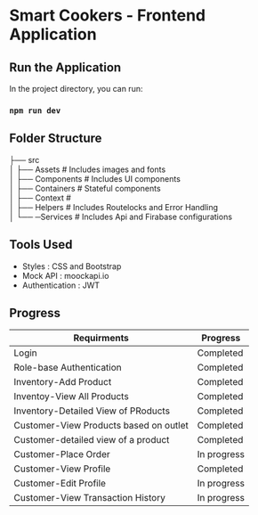 # Smart Cookers - Frontend Application

## Run the Application

In the project directory, you can run:

### `npm run dev`

## Folder Structure 

├── src                   
│  ├── Assets           # Includes images and fonts <br/>
│  ├── Components       # Includes UI components  <br/>
│  ├── Containers       # Stateful components  <br/>
│  ├──  Context         #  <br/>
│  ├──  Helpers         # Includes Routelocks and Error Handling  <br/>
│  └── ─Services        # Includes Api and Firabase configurations

## Tools Used

- Styles : CSS and Bootstrap 
- Mock API : moockapi.io
- Authentication : JWT

## Progress

| Requirments  | Progress|
| ------------- | ------------- |
| Login  | Completed  |
| Role-base Authentication  | Completed  |
| Inventory-Add Product  | Completed |
| Inventoy-View All Products  | Completed |
| Inventory-Detailed View of PRoducts | Completed  |
| Customer-View Products based on outlet | Completed   |
| Customer-detailed view of a product |  Completed   |
| Customer-Place Order |  In progress  |
| Customer-View Profile |Completed |
| Customer-Edit Profile |  In progress   |
| Customer-View Transaction History |  In progress   |




